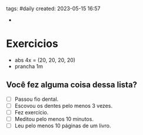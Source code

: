 tags: #daily 
created: 2023-05-15 16:57

- 

# Exercicios
- abs 4x = (20, 20, 20, 20)
- prancha 1m

## Você fez alguma coisa dessa lista?
- [ ] Passou fio dental.
- [ ] Escovou os dentes pelo menos 3 vezes.
- [ ] Fez exercício.
- [ ] Meditou pelo menos 10 minutos.
- [ ] Leu pelo menos 10 páginas de um livro.